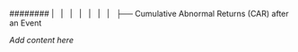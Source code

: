 ######## |   |   |   |   |   |   |   ├── Cumulative Abnormal Returns (CAR) after an Event

*Add content here*